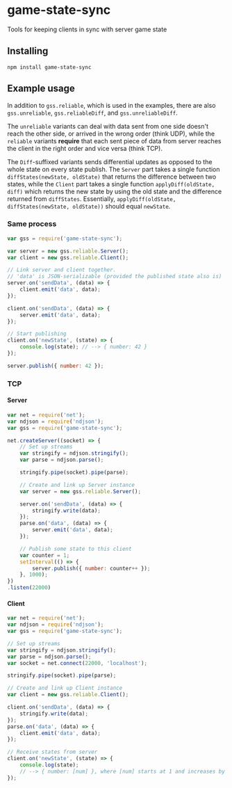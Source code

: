 # game-state-sync
Tools for keeping clients in sync with server game state

## Installing
`npm install game-state-sync`

## Example usage
In addition to `gss.reliable`, which is used in the examples, there are also
`gss.unreliable`, `gss.reliableDiff`, and `gss.unreliableDiff`.

The `unreliable` variants can deal with data sent from one side doesn't reach the other side, or arrived in the wrong order (think UDP), while the `reliable` variants **require** that each sent piece of data from server reaches the client in the right order and vice versa (think TCP).

The `Diff`-suffixed variants sends differential updates as opposed to the whole state on every state publish. The `Server` part takes a single function `diffStates(newState, oldState)` that returns the difference between two states, while the `Client` part takes a single function `applyDiff(oldState, diff)` which returns the new state by using the old state and the difference returned from `diffStates`. Essentially, `applyDiff(oldState, diffStates(newState, oldState))` should equal `newState`.

### Same process
```js
var gss = require('game-state-sync');

var server = new gss.reliable.Server();
var client = new gss.reliable.Client();

// Link server and client together.
// 'data' is JSON-serializable (provided the published state also is)
server.on('sendData', (data) => {
    client.emit('data', data);
});

client.on('sendData', (data) => {
    server.emit('data', data);
});

// Start publishing
client.on('newState', (state) => {
    console.log(state); // --> { number: 42 }
});

server.publish({ number: 42 });
```

### TCP
#### Server
```js
var net = require('net');
var ndjson = require('ndjson');
var gss = require('game-state-sync');

net.createServer((socket) => {
    // Set up streams
    var stringify = ndjson.stringify();
    var parse = ndjson.parse();

    stringify.pipe(socket).pipe(parse);

    // Create and link up Server instance
    var server = new gss.reliable.Server();

    server.on('sendData', (data) => {
        stringify.write(data);
    });
    parse.on('data', (data) => {
        server.emit('data', data);
    });

    // Publish some state to this client
    var counter = 1;
    setInterval(() => {
        server.publish({ number: counter++ });
    }, 1000);
})
.listen(22000)
```

#### Client
```js
var net = require('net');
var ndjson = require('ndjson');
var gss = require('game-state-sync');

// Set up streams
var stringify = ndjson.stringify();
var parse = ndjson.parse();
var socket = net.connect(22000, 'localhost');

stringify.pipe(socket).pipe(parse);

// Create and link up Client instance
var client = new gss.reliable.Client();

client.on('sendData', (data) => {
    stringify.write(data);
});
parse.on('data', (data) => {
    client.emit('data', data);
});

// Receive states from server
client.on('newState', (state) => {
    console.log(state);
    // --> { number: [num] }, where [num] starts at 1 and increases by 1
});
```

